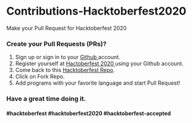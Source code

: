 # Contributions-Hacktoberfest2020
Make your Pull Request for Hacktoberfest 2020

### Create your Pull Requests (PRs)?
  1. Sign up or sign in to your <a href="https://github.com/"> Github </a> account.
  2. Register yourself at <a href="https://hacktoberfest.digitalocean.com/"> Hactoberfest 2020 </a> using your Github account.
  3. Come back to this <a href="https://github.com/eby8zevin/Contributions-Hacktoberfest2020"> Hacktoberfest Repo</a>.
  4. Click on Fork Repo.
  5. Add programs with your favorite language and start Pull Request!
  
### Have a great time doing it.

#### #hacktoberfest #hacktoberfest2020 #hacktoberfest-accepted
